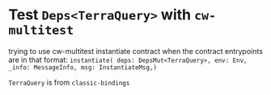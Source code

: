 # Test `Deps<TerraQuery>` with `cw-multitest`

trying to use cw-multitest instantiate contract when the contract entrypoints are in that format:
`instantiate( deps: DepsMut<TerraQuery>, env: Env, _info: MessageInfo, msg: InstantiateMsg,)`

`TerraQuery` is from `classic-bindings`
